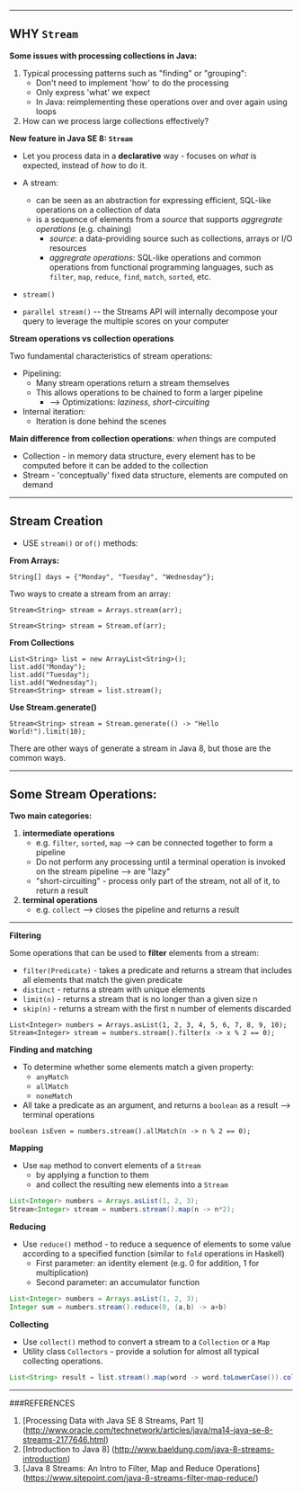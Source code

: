 --------
## WHY `Stream`

**Some issues with processing collections in Java:**

1. Typical processing patterns such as "finding" or "grouping":
	* Don't need to implement 'how' to do the processing
	* Only express 'what' we expect
	* In Java: reimplementing these operations over and over again using loops
2. How can we process large collections effectively?

**New feature in Java SE 8: `Stream`**

* Let you process data in a **declarative** way - focuses on *what* is expected, instead of *how* to do it.
* A stream:
	* can be seen as an abstraction for expressing efficient, SQL-like operations on a collection of data
	* is a sequence of elements from a *source* that supports *aggregrate operations* (e.g. chaining) 
		* *source*: a data-providing source such as collections, arrays or I/O resources
		* *aggregrate operations*: SQL-like operations and common operations from functional programming languages, such as `filter`, `map`, `reduce`, `find`, `match`, `sorted`, etc.

* `stream()` 
* `parallel stream()` -- the Streams API will internally decompose your query to leverage the multiple scores on your computer

**Stream operations vs collection operations**

Two fundamental characteristics of stream operations:

* Pipelining:
	* Many stream operations return a stream themselves
	* This allows operations to be chained to form a larger pipeline
		* --> Optimizations: *laziness*, *short-circuiting*
* Internal iteration:
	* Iteration is done behind the scenes

**Main difference from collection operations**: *when* things are computed

* Collection - in memory data structure, every element has to be computed before it can be added to the collection
* Stream - 'conceptually' fixed data structure, elements are computed on demand

--------
## Stream Creation

* USE `stream()` or `of()` methods:

**From Arrays:**

```
String[] days = {"Monday", "Tuesday", "Wednesday"};
```
Two ways to create a stream from an array:

```
Stream<String> stream = Arrays.stream(arr);
```
```
Stream<String> stream = Stream.of(arr);
```

**From Collections**

```
List<String> list = new ArrayList<String>();
list.add("Monday");
list.add("Tuesday");
list.add("Wednesday");
Stream<String> stream = list.stream();
```

**Use Stream.generate()**

```
Stream<String> stream = Stream.generate(() -> "Hello World!").limit(10);
```
There are other ways of generate a stream in Java 8, but those are the common ways. 

---------
## Some Stream Operations:

**Two main categories:**

1. **intermediate operations**
	* e.g. `filter`, `sorted`, `map` --> can be connected together to form a pipeline 
	* Do not perform any processing until a terminal operation is invoked on the stream pipeline --> are "lazy"
	* "short-circuiting" - process only part of the stream, not all of it, to return a result
2. **terminal operations**
	* e.g. `collect` --> closes the pipeline and returns a result

---

**Filtering**

Some operations that can be used to **filter** elements from a stream:

* `filter(Predicate)` - takes a predicate and returns a stream that includes all elements that match the given predicate
* `distinct` - returns a stream with unique elements
* `limit(n)` - returns a stream that is no longer than a given size n
* `skip(n)` - returns a stream with the first n number of elements discarded

```
List<Integer> numbers = Arrays.asList(1, 2, 3, 4, 5, 6, 7, 8, 9, 10);
Stream<Integer> stream = numbers.stream().filter(x -> x % 2 == 0);

```

**Finding and matching**

* To determine whether some elements match a given property:
	* `anyMatch`
	* `allMatch`
	* `noneMatch`
* All take a predicate as an argument, and returns a `boolean` as a result --> terminal operations

```
boolean isEven = numbers.stream().allMatch(n -> n % 2 == 0);
```

**Mapping**

* Use `map` method to convert elements of a `Stream` 
	* by applying a function to them 
	* and collect the resulting new elements into a `Stream`

``` java
List<Integer> numbers = Arrays.asList(1, 2, 3);
Stream<Integer> stream = numbers.stream().map(n -> n*2);
``` 

**Reducing**

* Use `reduce()` method - to reduce a sequence of elements to some value according to a specified function (similar to `fold` operations in Haskell)
	* First parameter: an identity element (e.g. 0 for addition, 1 for multiplication)
	* Second parameter: an accumulator function

```java
List<Integer> numbers = Arrays.asList(1, 2, 3);
Integer sum = numbers.stream().reduce(0, (a,b) -> a+b)
```

**Collecting**

* Use `collect()` method to convert a stream to a `Collection` or a `Map`
* Utility class `Collectors` - provide a solution for almost all typical collecting operations.

```java
List<String> result = list.stream().map(word -> word.toLowerCase()).collect(Collectors.toList());
```

--------
###REFERENCES

1. [Processing Data with Java SE 8 Streams, Part 1] (http://www.oracle.com/technetwork/articles/java/ma14-java-se-8-streams-2177646.html)
2. [Introduction to Java 8] (http://www.baeldung.com/java-8-streams-introduction)
3. [Java 8 Streams: An Intro to Filter, Map and Reduce Operations] (https://www.sitepoint.com/java-8-streams-filter-map-reduce/)




